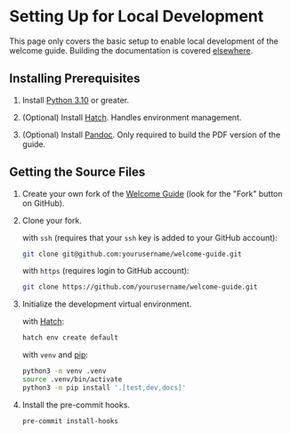 # Setting Up for Local Development

This page only covers the basic setup to enable local development of the
welcome guide. Building the documentation is covered [elsewhere](./docs.md).

## Installing Prerequisites

1. Install [Python 3.10][python] or greater.

2. (Optional) Install [Hatch][install-hatch]. Handles environment management.

3. (Optional) Install [Pandoc][pandoc]. Only required to build the PDF version of the guide.

## Getting the Source Files

1. Create your own fork of the [Welcome Guide][welcome-guide] (look for the "Fork" button on GitHub).

2. Clone your fork.

    with `ssh` (requires that your `ssh` key is added to your GitHub account):

    ```bash
    git clone git@github.com:yourusername/welcome-guide.git
    ```

    with `https` (requires login to GitHub account):

    ```bash
    git clone https://github.com/yourusername/welcome-guide.git
    ```

3. Initialize the development virtual environment.

    with [Hatch][install-hatch]:

    ```bash
    hatch env create default
    ```

    with `venv` and [pip][pip]:

    ```bash
    python3 -m venv .venv
    source .venv/bin/activate
    python3 -m pip install '.[test,dev,docs]'
    ```

4. Install the pre-commit hooks.

    ```bash
    pre-commit install-hooks
    ```

[python]: https://www.python.org/downloads/
[install-hatch]: https://hatch.pypa.io/latest/install/
[welcome-guide]: https://github.com/ComCatLab/welcome-guide
[pip]: https://pip.pypa.io/en/stable/
[pandoc]: https://pandoc.org/installing.html
